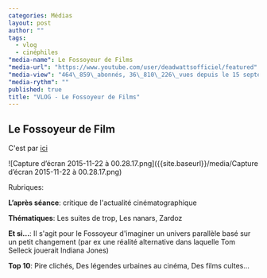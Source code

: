 ```yaml
---
categories: Médias
layout: post
author: ""
tags: 
  - vlog
  - cinéphiles
"media-name": Le Fossoyeur de Films
"media-url": "https://www.youtube.com/user/deadwattsofficiel/featured"
"media-view": "464\_859\_abonnés, 36\_810\_226\_vues depuis le 15 septembre 2012 "
"media-rythm": ""
published: true
title: "VLOG - Le Fossoyeur de Films"
---
```



## Le Fossoyeur de Film
C'est par [ici](https://www.youtube.com/user/deadwattsofficiel/featured)

![Capture d’écran 2015-11-22 à 00.28.17.png]({{site.baseurl}}/media/Capture d’écran 2015-11-22 à 00.28.17.png)

Rubriques: 

**L’après séance**: critique de l'actualité cinématographique

**Thématiques**: Les suites de trop, Les nanars, Zardoz

**Et si...**: Il s'agit pour le Fossoyeur d'imaginer un univers parallèle basé sur un petit changement (par ex une réalité alternative dans laquelle Tom Selleck jouerait Indiana Jones)

**Top 10**: Pire clichés, Des légendes urbaines au cinéma, Des films cultes...
